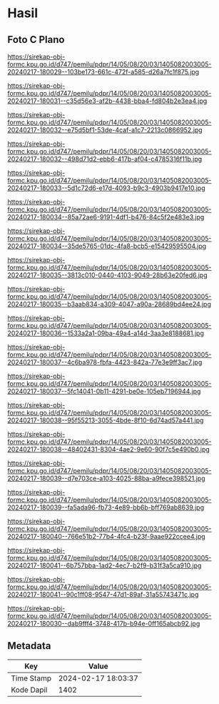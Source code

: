 # Hasil

## Foto C Plano

https://sirekap-obj-formc.kpu.go.id/d747/pemilu/pdpr/14/05/08/20/03/1405082003005-20240217-180029--103be173-661c-472f-a585-d26a7fc1f875.jpg

https://sirekap-obj-formc.kpu.go.id/d747/pemilu/pdpr/14/05/08/20/03/1405082003005-20240217-180031--c35d56e3-af2b-4438-bba4-fd804b2e3ea4.jpg

https://sirekap-obj-formc.kpu.go.id/d747/pemilu/pdpr/14/05/08/20/03/1405082003005-20240217-180032--e75d5bf1-53de-4caf-a1c7-2213c0866952.jpg

https://sirekap-obj-formc.kpu.go.id/d747/pemilu/pdpr/14/05/08/20/03/1405082003005-20240217-180032--498d71d2-ebb6-417b-af04-c4785316f11b.jpg

https://sirekap-obj-formc.kpu.go.id/d747/pemilu/pdpr/14/05/08/20/03/1405082003005-20240217-180033--5d1c72d6-e17d-4093-b9c3-4903b9417e10.jpg

https://sirekap-obj-formc.kpu.go.id/d747/pemilu/pdpr/14/05/08/20/03/1405082003005-20240217-180034--85a72ae6-9191-4df1-b476-84c5f2e483e3.jpg

https://sirekap-obj-formc.kpu.go.id/d747/pemilu/pdpr/14/05/08/20/03/1405082003005-20240217-180034--35de5765-01dc-4fa8-bcb5-e15429595504.jpg

https://sirekap-obj-formc.kpu.go.id/d747/pemilu/pdpr/14/05/08/20/03/1405082003005-20240217-180035--3813c010-0440-4103-9049-28b63e20fed6.jpg

https://sirekap-obj-formc.kpu.go.id/d747/pemilu/pdpr/14/05/08/20/03/1405082003005-20240217-180035--b3aab834-a309-4047-a90a-28689bd4ee24.jpg

https://sirekap-obj-formc.kpu.go.id/d747/pemilu/pdpr/14/05/08/20/03/1405082003005-20240217-180036--1533a2a1-09ba-49a4-a14d-3aa3e8188681.jpg

https://sirekap-obj-formc.kpu.go.id/d747/pemilu/pdpr/14/05/08/20/03/1405082003005-20240217-180037--4c6ba978-fbfa-4423-842a-77e3e9ff3ac7.jpg

https://sirekap-obj-formc.kpu.go.id/d747/pemilu/pdpr/14/05/08/20/03/1405082003005-20240217-180037--5fc14041-0b11-4291-be0e-105eb7196944.jpg

https://sirekap-obj-formc.kpu.go.id/d747/pemilu/pdpr/14/05/08/20/03/1405082003005-20240217-180038--95f55213-3055-4bde-8f10-6d74ad57a441.jpg

https://sirekap-obj-formc.kpu.go.id/d747/pemilu/pdpr/14/05/08/20/03/1405082003005-20240217-180038--48402431-8304-4ae2-9e60-90f7c5e490b0.jpg

https://sirekap-obj-formc.kpu.go.id/d747/pemilu/pdpr/14/05/08/20/03/1405082003005-20240217-180039--d7e703ce-a103-4025-88ba-a9fece398521.jpg

https://sirekap-obj-formc.kpu.go.id/d747/pemilu/pdpr/14/05/08/20/03/1405082003005-20240217-180039--fa5ada96-fb73-4e89-bb6b-bff769ab8639.jpg

https://sirekap-obj-formc.kpu.go.id/d747/pemilu/pdpr/14/05/08/20/03/1405082003005-20240217-180040--766e51b2-77b4-4fc4-b23f-9aae922ccee4.jpg

https://sirekap-obj-formc.kpu.go.id/d747/pemilu/pdpr/14/05/08/20/03/1405082003005-20240217-180041--6b757bba-1ad2-4ec7-b2f9-b31f3a5ca910.jpg

https://sirekap-obj-formc.kpu.go.id/d747/pemilu/pdpr/14/05/08/20/03/1405082003005-20240217-180041--90c1ff08-9547-47d1-89af-31a55743471c.jpg

https://sirekap-obj-formc.kpu.go.id/d747/pemilu/pdpr/14/05/08/20/03/1405082003005-20240217-180030--dab9fff4-3748-417b-b94e-0ff165abcb92.jpg


## Metadata

| Key        | Value               |
| ---------- | ------------------- |
| Time Stamp | 2024-02-17 18:03:37 |
| Kode Dapil | 1402                |



